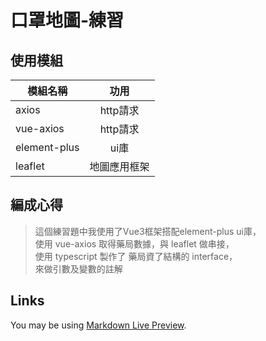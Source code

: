# 口罩地圖-練習

## 使用模組
| 模組名稱      | 功用          |
| ------------- |:-------------:|
| axios         | http請求      |
| vue-axios     | http請求      |
| element-plus  | ui庫          |
| leaflet       | 地圖應用框架  |
  
## 編成心得
>這個練習題中我使用了Vue3框架搭配element-plus ui庫，<br>
使用 vue-axios 取得藥局數據，與 leaflet 做串接，<br>
使用 typescript 製作了 藥局資了結構的 interface， <br>
來做引數及變數的註解




## Links

You may be using [Markdown Live Preview](https://markdownlivepreview.com/).


